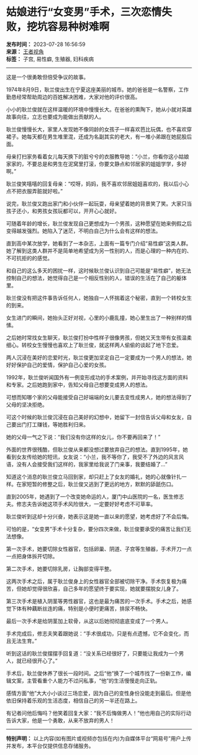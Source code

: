 # 姑娘进行“女变男”手术，三次恋情失败，挖坑容易种树难啊

**发布时间：** 2023-07-28 16:56:59  
**来源：** [王者视角](https://www.163.com/dy/media/T1688027284516.html)  
**标签：** 子宫, 易性癖, 生殖器, 妇科疾病  

---

这是一个很勇敢但倍受争议的故事。

1974年8月9日，耿兰俊出生在宁夏这座美丽的城市。她的爸爸是一名警察，工作勤恳经常帮助周边的百姓解决困难，大家对他的评价很高。

小小的耿兰俊就在这样温暖的环境中慢慢长大。在爸爸的熏陶下，她从小就对英雄故事向往，立志也要成为能做出贡献的人。

耿兰俊慢慢长大，家里人发现她不像同龄的女孩子一样喜欢芭比玩偶，也不喜欢穿裙子。她每天都在男生堆里混，还成为名副其实的老大，有一堆小弟跟在她屁股后面。

母亲打扫家务看着女儿每天换下的脏兮兮的衣服教导她：“小兰，你看你这小姑娘家家的，不要总是和男生在泥窝里打滚，你要文静点和邻居家的姐姐学学，多好啊。”

耿兰俊笑嘻嘻的回复母亲：“哎呀，妈妈，我不喜欢邻居姐姐喜欢的，我以后小心点不把衣服弄脏就好啦。”

说完，耿兰俊又跑出家门和小伙伴一起玩耍，母亲望着她的背景笑了笑。大家只当孩子还小，和男孩女孩玩都可以，开开心心就好。

可随着年龄的增长，耿兰俊发现自己更想成为一个男孩，这种愿望在她来例假之后变得越发强烈。她陷入了迷茫，不明白自己为什么会有这样的想法。

直到高中某次放学，她看到了一本杂志，上面有一篇专门介绍“易性癖”这类人群。她了解到这类人群并不是简单地希望成为另一性别的人，而是心理的一种内在的、不可抗拒的的感觉。

和自己的这么多天的困扰一样，这时候耿兰俊认识到自己可能是“易性癖”，她无法控制自己的想法，她觉得自己是一个相反性别的人，错误的生活在了自己的躯体里。

耿兰俊没有把这件事告诉任何人，她独自一人怀揣着这个秘密，直到一个转校女生的到来。

女生进门的瞬间，她抬头正好对视，心里的小鹿乱撞，她心里生出了一种别样的情愫。

之后她时常找女生聊天，耿兰俊打扮中性样子很像男孩，但她又天生带有女孩温柔细心。转校女生慢慢也喜欢上了耿兰俊，就这样两人偷偷的谈起了地下恋爱。

两人沉浸在美好的恋爱时光，耿兰俊更加坚定自己一定要成为一个男人的想法，她好好保护自己的爱情，保护自己心爱的女孩。

1992年，耿兰俊听闻国外有一例变形成功的手术案例，并开始寻找这方面的资料和专家。之后她跑到家中，告知父母自己想要变成男人的想法。

可想而知哪个家的父母能接受自己好端端的女儿要去变性成男人，她的想法得到了父母的坚决拒绝。

可这个时候的耿兰俊沉浸在自己美好的幻想中，她留下一封信告诉父母和女友，自己要出门打工赚钱，等她胜利归来。

她的父母一气之下说：“我们没有你这样的女儿，你不要再回来了！”

外面的世界很残酷，但耿兰俊从来都没想过要放弃自己的想法。直到1995年，她看到女友传给她的短讯，女友说：“小兰，我不等你了，我受不了外边的风言风语，没有人会接受我们这样的，我家里给我说了门亲事，我要结婚了…”

知道这个消息的耿兰俊立马回到家，却只赶上了女友的婚礼，她的心就像针扎一样。在家短暂的修整之后，耿兰俊又逃到了更远的地方，默默的舔舐伤口。

直到2005年，她遇到了一个改变她命运的人，厦门中山医院的一名，医生修志夫。修志夫告诉她这项手术风险很大，一定要好好考虑不可草率。

耿兰俊听到这却十分兴奋，她表示这是她一直以来的愿望，她考虑好了不会后悔。

可怕的是，“女变男”手术十分复杂，要分四次来做，耿兰俊要承受的痛苦让我们无法想像。

第一次手术，她要切除女性器官，包括卵巢、阴道、子宫等生殖器，手术开刀一点一点把身体拆开切除。

第二次手术，她要切除乳房，让胸部变得平整。

这两次手术之后，属于耿兰俊身上的女性器官全部被切除干净。手术恢复极为痛苦，但她却觉得很欣喜，自己多年的愿望终于要实现，她就要摆脱女儿身了。

第三次手术是植入阴茎等男性器官，这也是最为痛苦的一次手术。手术之后，她感觉下体有种藕断丝连的痛，特别是小便时更痛苦，排尿不畅快。

最后一次手术是给阴茎加上软骨，从这以后她彻彻底底变成了一个男人。

手术完成后，修志夫笑着跟她说：“手术很成功，只是有点遗憾，它不会变化，而且无法生育。”

听到这话的耿兰俊摆摆手回复道：“没关系已经很好了，只要能让我成为一个男人，就已经很开心了。”

手术后，耿兰俊休养了很长一段时间。之后“他”换了一个城市找了一份新工作，编辑文案，主管看重个人能力不过问私事，“他”的生活慢慢走向正轨。

感情方面“他”大大小小谈过三场恋爱，因为自己的变性身份没能走到最后。但是他依旧保持着乐观的生活态度，相信自己的另一半还在路上。

有记者问他后悔吗？他笑着回复大家：“我不后悔做男人！”他也用自己的实际行动告诉大家，他是一个勇敢，从来不放弃的男人！

---

**特别声明：** 以上内容(如有图片或视频亦包括在内)为自媒体平台“网易号”用户上传并发布，本平台仅提供信息存储服务。
